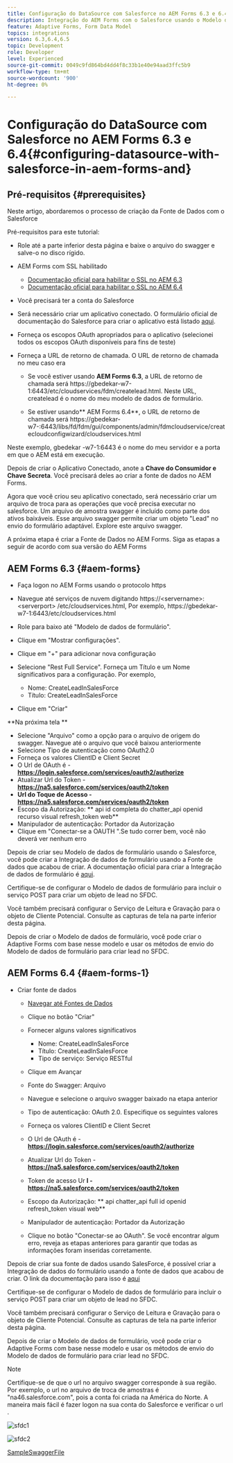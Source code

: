 ```yaml
---
title: Configuração do DataSource com Salesforce no AEM Forms 6.3 e 6.4
description: Integração do AEM Forms com o Salesforce usando o Modelo de dados de formulário
feature: Adaptive Forms, Form Data Model
topics: integrations
version: 6.3,6.4,6.5
topic: Development
role: Developer
level: Experienced
source-git-commit: 0049c9fd864bd4dd4f8c33b1e40e94aad3ffc5b9
workflow-type: tm+mt
source-wordcount: '900'
ht-degree: 0%

---
```



# Configuração do DataSource com Salesforce no AEM Forms 6.3 e 6.4{#configuring-datasource-with-salesforce-in-aem-forms-and}

## Pré-requisitos {#prerequisites}

Neste artigo, abordaremos o processo de criação da Fonte de Dados com o Salesforce

Pré-requisitos para este tutorial:

* Role até a parte inferior desta página e baixe o arquivo do swagger e salve-o no disco rígido.
* AEM Forms com SSL habilitado

   * [Documentação oficial para habilitar o SSL no AEM 6.3](https://helpx.adobe.com/experience-manager/6-3/sites/administering/using/ssl-by-default.html)
   * [Documentação oficial para habilitar o SSL no AEM 6.4](https://helpx.adobe.com/experience-manager/6-4/sites/administering/using/ssl-by-default.html)

* Você precisará ter a conta do Salesforce
* Será necessário criar um aplicativo conectado. O formulário oficial de documentação do Salesforce para criar o aplicativo está listado [aqui](https://help.salesforce.com/articleView?id=connected_app_create.htm&amp;type=0).
* Forneça os escopos OAuth apropriados para o aplicativo (selecionei todos os escopos OAuth disponíveis para fins de teste)
* Forneça a URL de retorno de chamada. O URL de retorno de chamada no meu caso era

   * Se você estiver usando **AEM Forms 6.3**, a URL de retorno de chamada será https://gbedekar-w7-1:6443/etc/cloudservices/fdm/createlead.html. Neste URL, createlead é o nome do meu modelo de dados de formulário.

   * Se estiver usando** AEM Forms 6.4**, o URL de retorno de chamada será https://gbedekar-w7-:6443/libs/fd/fdm/gui/components/admin/fdmcloudservice/createcloudconfigwizard/cloudservices.html

Neste exemplo, gbedekar -w7-1:6443 é o nome do meu servidor e a porta em que o AEM está em execução.

Depois de criar o Aplicativo Conectado, anote a **Chave do Consumidor e Chave Secreta**. Você precisará deles ao criar a fonte de dados no AEM Forms.

Agora que você criou seu aplicativo conectado, será necessário criar um arquivo de troca para as operações que você precisa executar no salesforce. Um arquivo de amostra swagger é incluído como parte dos ativos baixáveis. Esse arquivo swagger permite criar um objeto &quot;Lead&quot; no envio do formulário adaptável. Explore este arquivo swagger.

A próxima etapa é criar a Fonte de Dados no AEM Forms. Siga as etapas a seguir de acordo com sua versão do AEM Forms

## AEM Forms 6.3 {#aem-forms}

* Faça logon no AEM Forms usando o protocolo https
* Navegue até serviços de nuvem digitando https://&lt;servername>:&lt;serverport> /etc/cloudservices.html, Por exemplo, https://gbedekar-w7-1:6443/etc/cloudservices.html
* Role para baixo até &quot;Modelo de dados de formulário&quot;.
* Clique em &quot;Mostrar configurações&quot;.
* Clique em &quot;+&quot; para adicionar nova configuração
* Selecione &quot;Rest Full Service&quot;. Forneça um Título e um Nome significativos para a configuração. Por exemplo,

   * Nome: CreateLeadInSalesForce
   * Título: CreateLeadInSalesForce

* Clique em &quot;Criar&quot;

**Na próxima tela **

* Selecione &quot;Arquivo&quot; como a opção para o arquivo de origem do swagger. Navegue até o arquivo que você baixou anteriormente
* Selecione Tipo de autenticação como OAuth2.0
* Forneça os valores ClientID e Client Secret
* O Url de OAuth é - **https://login.salesforce.com/services/oauth2/authorize**
* Atualizar Url do Token - **https://na5.salesforce.com/services/oauth2/token**
* **Url do Toque de Acesso - https://na5.salesforce.com/services/oauth2/token**
* Escopo da Autorização: ** api   id completa do chatter_api   openid   recurso visual refresh_token web**
* Manipulador de autenticação: Portador da Autorização
* Clique em &quot;Conectar-se a OAUTH &quot;.Se tudo correr bem, você não deverá ver nenhum erro

Depois de criar seu Modelo de dados de formulário usando o Salesforce, você pode criar a Integração de dados de formulário usando a Fonte de dados que acabou de criar. A documentação oficial para criar a Integração de dados de formulário é [aqui](https://helpx.adobe.com/aem-forms/6-3/data-integration.html).

Certifique-se de configurar o Modelo de dados de formulário para incluir o serviço POST para criar um objeto de lead no SFDC.

Você também precisará configurar o Serviço de Leitura e Gravação para o objeto de Cliente Potencial. Consulte as capturas de tela na parte inferior desta página.

Depois de criar o Modelo de dados de formulário, você pode criar o Adaptive Forms com base nesse modelo e usar os métodos de envio do Modelo de dados de formulário para criar lead no SFDC.

## AEM Forms 6.4 {#aem-forms-1}

* Criar fonte de dados

   * [Navegar até Fontes de Dados](http://localhost:4502/libs/fd/fdm/gui/components/admin/fdmcloudservice/fdm.html/conf/global)

   * Clique no botão &quot;Criar&quot;
   * Fornecer alguns valores significativos

      * Nome: CreateLeadInSalesForce
      * Título: CreateLeadInSalesForce
      * Tipo de serviço: Serviço RESTful
   * Clique em Avançar
   * Fonte do Swagger: Arquivo
   * Navegue e selecione o arquivo swagger baixado na etapa anterior
   * Tipo de autenticação: OAuth 2.0. Especifique os seguintes valores
   * Forneça os valores ClientID e Client Secret
   * O Url de OAuth é - **https://login.salesforce.com/services/oauth2/authorize**
   * Atualizar Url do Token - **https://na5.salesforce.com/services/oauth2/token**
   * Token de acesso Ur **l - https://na5.salesforce.com/services/oauth2/token**
   * Escopo da Autorização: ** api chatter_api full id openid refresh_token visual web**
   * Manipulador de autenticação: Portador da Autorização
   * Clique no botão &quot;Conectar-se ao OAuth&quot;. Se você encontrar algum erro, reveja as etapas anteriores para garantir que todas as informações foram inseridas corretamente.


Depois de criar sua fonte de dados usando SalesForce, é possível criar a Integração de dados do formulário usando a fonte de dados que acabou de criar. O link da documentação para isso é [aqui](https://helpx.adobe.com/experience-manager/6-4/forms/using/create-form-data-models.html)

Certifique-se de configurar o Modelo de dados de formulário para incluir o serviço POST para criar um objeto de lead no SFDC.

Você também precisará configurar o Serviço de Leitura e Gravação para o objeto de Cliente Potencial. Consulte as capturas de tela na parte inferior desta página.

Depois de criar o Modelo de dados de formulário, você pode criar o Adaptive Forms com base nesse modelo e usar os métodos de envio do Modelo de dados de formulário para criar lead no SFDC.

>[!NOTE]
>
>Certifique-se de que o url no arquivo swagger corresponde à sua região. Por exemplo, o url no arquivo de troca de amostras é &quot;na46.salesforce.com&quot;, pois a conta foi criada na América do Norte. A maneira mais fácil é fazer logon na sua conta do Salesforce e verificar o url .

![sfdc1](assets/sfdc1.gif)

![sfdc2](assets/sfdc2.png)

[SampleSwaggerFile](assets/swagger-sales-force-lead.json)
